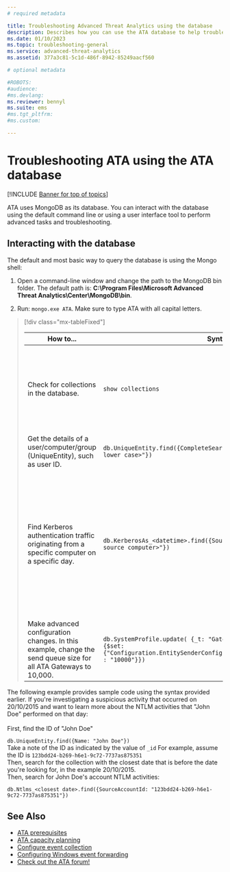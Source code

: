 ```yaml
---
# required metadata

title: Troubleshooting Advanced Threat Analytics using the database
description: Describes how you can use the ATA database to help troubleshoot issues 
ms.date: 01/10/2023
ms.topic: troubleshooting-general
ms.service: advanced-threat-analytics
ms.assetid: 377a3c81-5c1d-486f-8942-85249aacf560

# optional metadata

#ROBOTS:
#audience:
#ms.devlang:
ms.reviewer: bennyl
ms.suite: ems
#ms.tgt_pltfrm:
#ms.custom:

---
```


# Troubleshooting ATA using the ATA database

[!INCLUDE [Banner for top of topics](includes/banner.md)]

ATA uses MongoDB as its database.
You can interact with the database using the default command line or using a user interface tool to perform advanced tasks and troubleshooting.

## Interacting with the database
The default and most basic way to query the database is using the Mongo shell:

1. Open a command-line window and change the path to the MongoDB bin folder. The default path is: **C:\Program Files\Microsoft Advanced Threat Analytics\Center\MongoDB\bin**.

1. Run: `mongo.exe ATA`. Make sure to type ATA with all capital letters.

> [!div class="mx-tableFixed"]
> 
> |How to...|Syntax|Notes|
> |-------------|----------|---------|
> |Check for collections in the database.|`show collections`|Useful as an end-to-end test to see that traffic is being written to the database and that event 4776 is being received by ATA.|
> |Get the details of a user/computer/group (UniqueEntity), such as user ID.|`db.UniqueEntity.find({CompleteSearchNames: "<name of entity in lower case>"})`||
> |Find Kerberos authentication traffic originating from a specific computer on a specific day.|`db.KerberosAs_<datetime>.find({SourceComputerId: "<Id of the source computer>"})`|To get the &lt;ID of the source computer&gt; you can query the UniqueEntity collections, as shown in the example.<br /><br />Each network activity type, for example Kerberos authentications, has its own collection per UTC date.|
> |Make advanced configuration changes. In this example, change the send queue size for all ATA Gateways to 10,000.|`db.SystemProfile.update( {_t: "GatewaySystemProfile"} ,`<br>`{$set:{"Configuration.EntitySenderConfiguration.EntityBatchBlockMaxSize" : "10000"}})`|`|

The following example provides sample code using the syntax provided earlier. If you're investigating a suspicious activity that occurred on 20/10/2015 and want to learn more about the NTLM activities that "John Doe" performed on that day:<br /><br />First, find the ID of "John Doe"

`db.UniqueEntity.find({Name: "John Doe"})`<br>Take a note of the ID as indicated by the value of `_id` For example, assume the ID is `123bdd24-b269-h6e1-9c72-7737as875351`<br>Then, search for the collection with the closest date that is before the date you're looking for, in the example 20/10/2015.<br>Then, search for John Doe's account NTLM activities: 

`db.Ntlms_<closest date>.find({SourceAccountId: "123bdd24-b269-h6e1-9c72-7737as875351"})`

## See Also
- [ATA prerequisites](ata-prerequisites.md)
- [ATA capacity planning](ata-capacity-planning.md)
- [Configure event collection](configure-event-collection.md)
- [Configuring Windows event forwarding](configure-event-collection.md)
- [Check out the ATA forum!](https://social.technet.microsoft.com/Forums/security/home?forum=mata)
